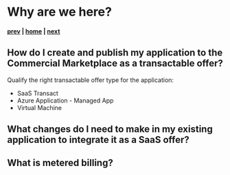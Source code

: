 # Why are we here?

#### [prev](./welcome.md) | [home](./welcome.md)  | [next](./concepts.md)

## How do I create and publish my application to the Commercial Marketplace as a transactable offer?
Qualify the right transactable offer type for the application:
- SaaS Transact
- Azure Application - Managed App
- Virtual Machine 

## What changes do I need to make in my existing application to integrate it as a SaaS offer?

## What is metered billing?  

